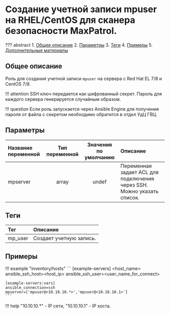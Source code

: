 # Cозданиe учетной записи mpuser на RHEL/CentOS для сканера безопасности MaxPatrol.

??? abstract
    1. [Общее описание](#общее-описание)
    2. [Параметры](#параметры)
    3. [Теги](#теги)
    4. [Примеры](#примеры)
    5. [Дополнительные материалы](#дополнительные-материалы)

## Общее описание
Роль для создания учетной записи `mpuser` на сервера с Red Hat EL 7/8 и CentOS 7/8.

!!! attention
    SSH ключ передается как шифрованный секрет. Пароль для каждого сервера генерируется случайным образом.

!!! question
    Если роль запускается через Ansible Engine для получения пароля от файла с секретом необходимо обратится в отдел УдЦ ГВЦ.

## Параметры
|Название переменной  | Тип переменной | Значения по умолчанию | Описание                                                               |
|:--------------------|:--------------:|:---------------------:|:-----------------------------------------------------------------------|
|mpserver             | array          | undef                 | Переменная задает ACL для подключения через SSH. Можно указать список. |

## Теги
|Тег                  | Описание                                          |
|:--------------------|:--------------------------------------------------|
|mp_user              | Создает учетную запись.                           |

## Примеры

!!! example "inventory/hosts"
    ```
    [example-servers]
    <host_name> ansible_ssh_host=<host_ip> ansible_ssh_user=<user_name_for_connect>

    [example-servers:vars]
    ansible_connection=ssh
    mpserver=['mpuser@<10.10.10.*>','mpuser@<10.10.10.1>']
    ```

!!! help
    "10.10.10.*" - IP сети, "10.10.10.1" - IP хоста.
